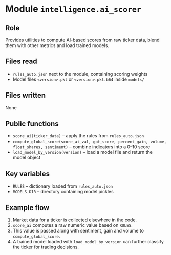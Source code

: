 # Module `intelligence.ai_scorer`

## Role
Provides utilities to compute AI-based scores from raw ticker data, blend them with other metrics and load trained models.

## Files read
- `rules_auto.json` next to the module, containing scoring weights
- Model files `<version>.pkl` or `<version>.pkl.b64` inside `models/`

## Files written
None

## Public functions
- `score_ai(ticker_data)` – apply the rules from `rules_auto.json`
- `compute_global_score(score_ai_val, gpt_score, percent_gain, volume, float_shares, sentiment)` – combine indicators into a 0–10 score
- `load_model_by_version(version)` – load a model file and return the model object

## Key variables
- `RULES` – dictionary loaded from `rules_auto.json`
- `MODELS_DIR` – directory containing model pickles


## Example flow
1. Market data for a ticker is collected elsewhere in the code.
2. `score_ai` computes a raw numeric value based on `RULES`.
3. This value is passed along with sentiment, gain and volume to `compute_global_score`.
4. A trained model loaded with `load_model_by_version` can further classify the ticker for trading decisions.
